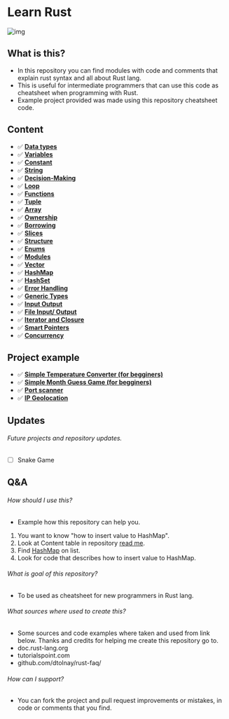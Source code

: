 # Learn Rust

![img](https://user-images.githubusercontent.com/62218857/180304907-7a58e16e-a2a4-49fb-9771-4b9bd6fbc3e9.jpg)

## What is this?
* In this repository you can find modules with code and comments that explain rust syntax and all about Rust lang.
* This is useful for intermediate programmers that can use this code as cheatsheet when programming with Rust.
* Example project provided was made using this repository cheatsheet code.

## Content
- ✅ **[Data types](https://github.com/DomagojRatko/Learn-Rust/blob/master/learn_rust/src/data_types.rs)**
- ✅ **[Variables](https://github.com/DomagojRatko/Learn-Rust/blob/master/learn_rust/src/variables.rs)**
- ✅ **[Constant](https://github.com/DomagojRatko/Learn-Rust/blob/master/learn_rust/src/constant.rs)**
- ✅ **[String](https://github.com/DomagojRatko/Learn-Rust/blob/master/learn_rust/src/string.rs)**
- ✅ **[Decision-Making](https://github.com/DomagojRatko/Learn-Rust/blob/master/learn_rust/src/decision_making.rs)**
- ✅ **[Loop](https://github.com/DomagojRatko/Learn-Rust/blob/master/learn_rust/src/loops.rs)**
- ✅ **[Functions](https://github.com/DomagojRatko/Learn-Rust/blob/master/learn_rust/src/functions.rs)**
- ✅ **[Tuple](https://github.com/DomagojRatko/Learn-Rust/blob/master/learn_rust/src/tuple.rs)**
- ✅ **[Array](https://github.com/DomagojRatko/Learn-Rust/blob/master/learn_rust/src/arrays.rs)**
- ✅ **[Ownership](https://github.com/DomagojRatko/Learn-Rust/blob/master/learn_rust/src/ownership.rs)**
- ✅ **[Borrowing](https://github.com/DomagojRatko/Learn-Rust/blob/master/learn_rust/src/borrowing.rs)**
- ✅ **[Slices](https://github.com/DomagojRatko/Learn-Rust/blob/master/learn_rust/src/slices.rs)**
- ✅ **[Structure](https://github.com/DomagojRatko/Learn-Rust/blob/master/learn_rust/src/structure.rs)**
- ✅ **[Enums](https://github.com/DomagojRatko/Learn-Rust/blob/master/learn_rust/src/enums.rs)**
- ✅ **[Modules](https://github.com/DomagojRatko/Learn-Rust/blob/master/learn_rust/src/module.rs)**
- ✅ **[Vector](https://github.com/DomagojRatko/Learn-Rust/blob/master/learn_rust/src/vectors.rs)**
- ✅ **[HashMap](https://github.com/DomagojRatko/Learn-Rust/blob/master/learn_rust/src/hashmap.rs)**
- ✅ **[HashSet](https://github.com/DomagojRatko/Learn-Rust/blob/master/learn_rust/src/hashset.rs)**
- ✅ **[Error Handling](https://github.com/DomagojRatko/Learn-Rust/blob/master/learn_rust/src/error_handling.rs)**
- ✅ **[Generic Types](https://github.com/DomagojRatko/Learn-Rust/blob/master/learn_rust/src/generics.rs)**
- ✅ **[Input Output](https://github.com/DomagojRatko/Learn-Rust/blob/master/learn_rust/src/input_output.rs)**
- ✅ **[File Input/ Output](https://github.com/DomagojRatko/Learn-Rust/blob/master/learn_rust/src/file_input_output.rs)**
- ✅ **[Iterator and Closure](https://github.com/DomagojRatko/Learn-Rust/blob/master/learn_rust/src/iterator_closure.rs)**
- ✅ **[Smart Pointers](https://github.com/DomagojRatko/Learn-Rust/blob/master/learn_rust/src/smart_pointers.rs)**
- ✅ **[Concurrency](https://github.com/DomagojRatko/Learn-Rust/blob/master/learn_rust/src/concurrency.rs)**

## Project example
- ✅ **[Simple Temperature Converter (for begginers)](https://github.com/DomagojRatko/Learn-Rust/blob/90289569afcb605d67302523ae18f5da35adbd77/learn_rust/src/simple_temperature_converter.rs)**
- ✅ **[Simple Month Guess Game (for begginers)](https://github.com/DomagojRatko/Learn-Rust/blob/7b3bbec8ae3530f80e78aea8e7d9c4f7ab95d76e/learn_rust/src/simple_month_game.rs)**
- ✅ **[Port scanner](https://github.com/DomagojRatko/Port-Scanner)**
- ✅ **[IP Geolocation](https://github.com/DomagojRatko/Ip_Geolocation)**

## Updates

###### Future projects and repository updates.
- [ ] Snake Game

## Q&A
###### How should I use this?
* Example how this repository can help you.
1. You want to know "how to insert value to HashMap".
2. Look at Content table in repository [read me](https://github.com/DomagojRatko/Learn-Rust/blob/master/README.md).
3. Find [HashMap](https://github.com/DomagojRatko/Learn-Rust/blob/master/learn_rust/src/hashmap.rs) on list.
4. Look for code that describes how to insert value to HashMap.

###### What is goal of this repository?
* To be used as cheatsheet for new programmers in Rust lang.

###### What sources where used to create this?
* Some sources and code examples where taken and used from link below. Thanks and credits for helping me create this repository go to.
* doc.rust-lang.org
* tutorialspoint.com
* github.com/dtolnay/rust-faq/

###### How can I support?
* You can fork the project and pull request improvements or mistakes, in code or comments that you find.
